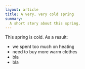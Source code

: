 ```yaml
---
layout: article
title: A very, very cold spring
summary:
  A short story about this spring.
---
```


This spring is cold. As a result:

* we spent too much on heating
* need to buy more warm clothes
* bla
* bla

